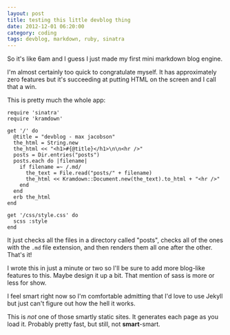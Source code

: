 ```yaml
---
layout: post
title: testing this little devblog thing
date: 2012-12-01 06:20:00
category: coding
tags: devblog, markdown, ruby, sinatra
---
```


So it's like 6am and I guess I just made my first mini markdown blog engine.

I'm almost certainly too quick to congratulate myself. It has approximately zero features but it's succeeding at putting HTML on the screen and I call that a win.

This is pretty much the whole app:

    require 'sinatra'
    require 'kramdown'

    get '/' do
      @title = "devblog - max jacobson"
      the_html = String.new
      the_html << "<h1>#{@title}</h1>\n\n<hr />"
      posts = Dir.entries("posts")
      posts.each do |filename|
        if filename =~ /.md/
          the_text = File.read("posts/" + filename)
          the_html << Kramdown::Document.new(the_text).to_html + "<hr />"
        end
      end
      erb the_html
    end

    get '/css/style.css' do
      scss :style
    end

It just checks all the files in a directory called "posts", checks all of the ones with the `.md` file extension, and then renders them all one after the other. That's it!

I wrote this in just a minute or two so I'll be sure to add more blog-like features to this. Maybe design it up a bit. That mention of sass is more or less for show.

I feel smart right now so I'm comfortable admitting that I'd love to use Jekyll but just can't figure out how the hell it works.

This is *not* one of those smartly static sites. It generates each page as you load it. Probably pretty fast, but still, not **smart**-smart.


